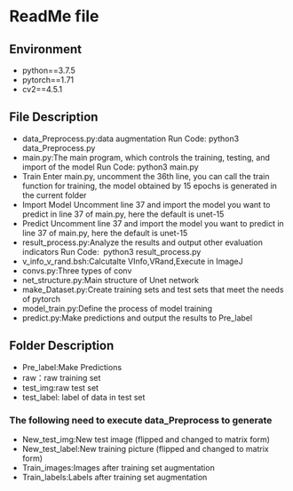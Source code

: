 # ReadMe file



## Environment
- python==3.7.5
- pytorch==1.71
- cv2==4.5.1

## File Description 
- data_Preprocess.py:data augmentation 
Run Code:
python3 data_Preprocess.py
- main.py:The main program, which controls the training, testing, and import of the model 
Run Code:
python3 main.py
- Train
Enter main.py, uncomment the 36th line, you can call the train function for training, the model obtained by 15 epochs is generated in the current folder 
- Import Model
Uncomment line 37 and import the model you want to predict in line 37 of main.py, here the default is unet-15 
- Predict
 Uncomment line 37 and import the model you want to predict in line 37 of main.py, here the default is unet-15 
- result_process.py:Analyze the results and output other evaluation indicators 
Run Code:
 python3 result_process.py
- v_info_v_rand.bsh:Calcutalte VInfo,VRand,Execute in ImageJ 
- convs.py:Three types of conv 
- net_structure.py:Main structure of Unet network 
- make_Dataset.py:Create training sets and test sets that meet the needs of pytorch 
- model_train.py:Define the process of model training 
- predict.py:Make predictions and output the results to Pre_label 

## Folder Description 
- Pre_label:Make Predictions
- raw：raw training set
- test_img:raw test set
- test_label: label of data in test set
### The following need to execute data_Preprocess to generate
- New_test_img:New test image (flipped and changed to matrix form) 
- New_test_label:New training picture (flipped and changed to matrix form) 
- Train_images:Images after training set augmentation 
- Train_labels:Labels after training set augmentation 
